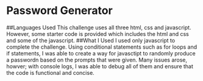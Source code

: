 # Password Generator
##Languages Used
This challenge uses all three html, css and javascript. However, some starter code is provided which includes the
html and css and some of the javascript. 
##What I Used
I used only javascript to complete the challenge. Using conditional statements such as for loops and if statements, I was 
able to create a way for javasctipt to randomly produce a passwordn based on the prompts that were given.
Many issues arose, howver; with console logs, I was able to debug all of them and ensure that the code is functional and 
concise.
